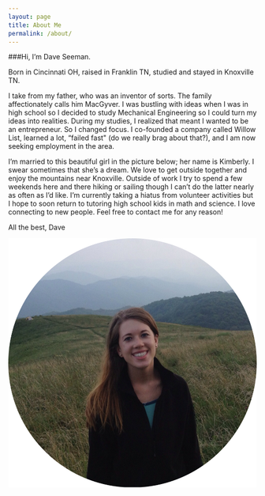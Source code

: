 ```yaml
---
layout: page
title: About Me
permalink: /about/
---
```


###Hi, I’m Dave Seeman.

Born in Cincinnati OH, raised in Franklin TN, studied and stayed in Knoxville TN.

I take from my father, who was an inventor of sorts. The family affectionately calls him MacGyver. I was bustling with ideas when I was in high school so I decided to study Mechanical Engineering so I could turn my ideas into realities. During my studies, I realized that meant I wanted to be an entrepreneur. So I changed focus. I co-founded a company called Willow List, learned a lot, “failed fast" (do we really brag about that?), and I am now seeking employment in the area.

I’m married to this beautiful girl in the picture below; her name is Kimberly. I swear sometimes that she’s a dream. We love to get outside together and enjoy the mountains near Knoxville. Outside of work I try to spend a few weekends here and there hiking or sailing though I can’t do the latter nearly as often as I’d like. I’m currently taking a hiatus from volunteer activities but 
I hope to soon return to tutoring high school kids in math and science.
I love connecting to new people. Feel free to contact me for any reason!

All the best,
Dave

![Alt text](/img/kimberly.jpg)

